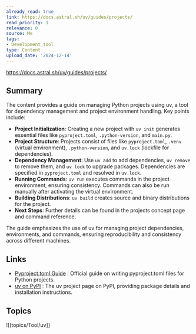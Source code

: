 ```yaml
---
already_read: true
link: https://docs.astral.sh/uv/guides/projects/
read_priority: 1
relevance: 0
source: Me
tags:
- Development_tool
type: Content
upload_date: '2024-12-14'
---
```


https://docs.astral.sh/uv/guides/projects/
## Summary

The content provides a guide on managing Python projects using uv, a tool for dependency management and project environment handling. Key points include:

- **Project Initialization**: Creating a new project with `uv init` generates essential files like `pyproject.toml`, `.python-version`, and `main.py`.
- **Project Structure**: Projects consist of files like `pyproject.toml`, `.venv` (virtual environment), `.python-version`, and `uv.lock` (lockfile for dependencies).
- **Dependency Management**: Use `uv add` to add dependencies, `uv remove` to remove them, and `uv lock` to upgrade packages. Dependencies are specified in `pyproject.toml` and resolved in `uv.lock`.
- **Running Commands**: `uv run` executes commands in the project environment, ensuring consistency. Commands can also be run manually after activating the virtual environment.
- **Building Distributions**: `uv build` creates source and binary distributions for the project.
- **Next Steps**: Further details can be found in the projects concept page and command reference.

The guide emphasizes the use of uv for managing project dependencies, environments, and commands, ensuring reproducibility and consistency across different machines.
## Links

- [Pyproject.toml Guide](https://packaging.python.org/en/latest/guides/writing-pyproject-toml/) : Official guide on writing pyproject.toml files for Python projects.
- [uv on PyPI](https://pypi.org/project/uv/) : The uv project page on PyPI, providing package details and installation instructions.

## Topics

![[topics/Tool/uv]]